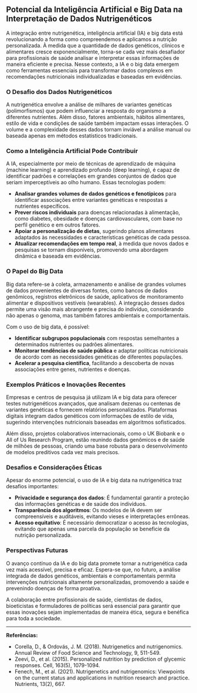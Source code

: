 
## Potencial da Inteligência Artificial e Big Data na Interpretação de Dados Nutrigenéticos

A integração entre nutrigenética, inteligência artificial (IA) e big data está revolucionando a forma como compreendemos e aplicamos a nutrição personalizada. À medida que a quantidade de dados genéticos, clínicos e alimentares cresce exponencialmente, torna-se cada vez mais desafiador para profissionais de saúde analisar e interpretar essas informações de maneira eficiente e precisa. Nesse contexto, a IA e o big data emergem como ferramentas essenciais para transformar dados complexos em recomendações nutricionais individualizadas e baseadas em evidências.

### O Desafio dos Dados Nutrigenéticos

A nutrigenética envolve a análise de milhares de variantes genéticas (polimorfismos) que podem influenciar a resposta do organismo a diferentes nutrientes. Além disso, fatores ambientais, hábitos alimentares, estilo de vida e condições de saúde também impactam essas interações. O volume e a complexidade desses dados tornam inviável a análise manual ou baseada apenas em métodos estatísticos tradicionais.

### Como a Inteligência Artificial Pode Contribuir

A IA, especialmente por meio de técnicas de aprendizado de máquina (machine learning) e aprendizado profundo (deep learning), é capaz de identificar padrões e correlações em grandes conjuntos de dados que seriam imperceptíveis ao olho humano. Essas tecnologias podem:

- **Analisar grandes volumes de dados genéticos e fenotípicos** para identificar associações entre variantes genéticas e respostas a nutrientes específicos.
- **Prever riscos individuais** para doenças relacionadas à alimentação, como diabetes, obesidade e doenças cardiovasculares, com base no perfil genético e em outros fatores.
- **Apoiar a personalização de dietas**, sugerindo planos alimentares adaptados às necessidades e características genéticas de cada pessoa.
- **Atualizar recomendações em tempo real**, à medida que novos dados e pesquisas se tornam disponíveis, promovendo uma abordagem dinâmica e baseada em evidências.

### O Papel do Big Data

Big data refere-se à coleta, armazenamento e análise de grandes volumes de dados provenientes de diversas fontes, como bancos de dados genômicos, registros eletrônicos de saúde, aplicativos de monitoramento alimentar e dispositivos vestíveis (wearables). A integração desses dados permite uma visão mais abrangente e precisa do indivíduo, considerando não apenas o genoma, mas também fatores ambientais e comportamentais.

Com o uso de big data, é possível:

- **Identificar subgrupos populacionais** com respostas semelhantes a determinados nutrientes ou padrões alimentares.
- **Monitorar tendências de saúde pública** e adaptar políticas nutricionais de acordo com as necessidades genéticas de diferentes populações.
- **Acelerar a pesquisa científica**, facilitando a descoberta de novas associações entre genes, nutrientes e doenças.

### Exemplos Práticos e Inovações Recentes

Empresas e centros de pesquisa já utilizam IA e big data para oferecer testes nutrigenéticos avançados, que analisam dezenas ou centenas de variantes genéticas e fornecem relatórios personalizados. Plataformas digitais integram dados genéticos com informações de estilo de vida, sugerindo intervenções nutricionais baseadas em algoritmos sofisticados.

Além disso, projetos colaborativos internacionais, como o UK Biobank e o All of Us Research Program, estão reunindo dados genômicos e de saúde de milhões de pessoas, criando uma base robusta para o desenvolvimento de modelos preditivos cada vez mais precisos.

### Desafios e Considerações Éticas

Apesar do enorme potencial, o uso de IA e big data na nutrigenética traz desafios importantes:

- **Privacidade e segurança dos dados**: É fundamental garantir a proteção das informações genéticas e de saúde dos indivíduos.
- **Transparência dos algoritmos**: Os modelos de IA devem ser compreensíveis e auditáveis, evitando vieses e interpretações errôneas.
- **Acesso equitativo**: É necessário democratizar o acesso às tecnologias, evitando que apenas uma parcela da população se beneficie da nutrição personalizada.

### Perspectivas Futuras

O avanço contínuo da IA e do big data promete tornar a nutrigenética cada vez mais acessível, precisa e eficaz. Espera-se que, no futuro, a análise integrada de dados genéticos, ambientais e comportamentais permita intervenções nutricionais altamente personalizadas, promovendo a saúde e prevenindo doenças de forma proativa.

A colaboração entre profissionais de saúde, cientistas de dados, bioeticistas e formuladores de políticas será essencial para garantir que essas inovações sejam implementadas de maneira ética, segura e benéfica para toda a sociedade.

---

**Referências:**

- Corella, D., & Ordovás, J. M. (2018). Nutrigenetics and nutrigenomics. Annual Review of Food Science and Technology, 9, 511-549.
- Zeevi, D., et al. (2015). Personalized nutrition by prediction of glycemic responses. Cell, 163(5), 1079-1094.
- Fenech, M., et al. (2021). Nutrigenetics and nutrigenomics: Viewpoints on the current status and applications in nutrition research and practice. Nutrients, 13(2), 667.
```
